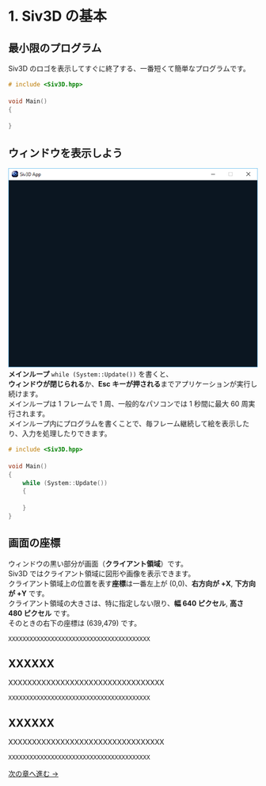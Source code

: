 ﻿# 1. Siv3D の基本

## 最小限のプログラム

Siv3D のロゴを表示してすぐに終了する、一番短くて簡単なプログラムです。

```cpp
# include <Siv3D.hpp>

void Main()
{

}
```

## ウィンドウを表示しよう
![ウィンドウ](resource/Getting-started-with-siv3d/window.png "ウィンドウを表示しよう")  
**メインループ** `while (System::Update())` を書くと、  
**ウィンドウが閉じられる**か、**Esc キーが押される**までアプリケーションが実行し続けます。  
メインループは 1 フレームで 1 周、一般的なパソコンでは 1 秒間に最大 60 周実行されます。  
メインループ内にプログラムを書くことで、毎フレーム継続して絵を表示したり、入力を処理したりできます。

```cpp
# include <Siv3D.hpp>

void Main()
{
	while (System::Update())
	{

	}
}
```

## 画面の座標

ウィンドウの黒い部分が画面（**クライアント領域**）です。  
Siv3D ではクライアント領域に図形や画像を表示できます。  
クライアント領域上の位置を表す**座標**は一番左上が (0,0)、**右方向が +X**, **下方向が +Y** です。  
クライアント領域の大きさは、特に指定しない限り、**幅 640 ピクセル**, **高さ 480 ピクセル** です。  
そのときの右下の座標は (639,479) です。  

```cpp
XXXXXXXXXXXXXXXXXXXXXXXXXXXXXXXXXXXXXXXX
```

## XXXXXX

XXXXXXXXXXXXXXXXXXXXXXXXXXXXXXXXX

```cpp
XXXXXXXXXXXXXXXXXXXXXXXXXXXXXXXXXXXXXXXX
```

## XXXXXX

XXXXXXXXXXXXXXXXXXXXXXXXXXXXXXXXX

```cpp
XXXXXXXXXXXXXXXXXXXXXXXXXXXXXXXXXXXXXXXX
```

[次の章へ進む →](Draw-shape.md)
